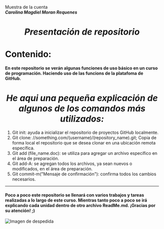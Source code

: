 Muestra de la cuenta  
___Carolina Magdiel Moran Requenes___  
<center> 

# ***Presentación de repositorio***

</center>

# Contenido:
#### En este repositorio se verán algunas funciones de uso básico en un curso de programación. Haciendo uso de las funcions de la platafoma de GitHub.
<center>

# ***He aqui una pequeña explicación de algunos de los comandos más utilizados:***

</center>


1. Git init: ayuda a inicializar el repositorio de proyectos GitHub localmente.  
1.  Git clone: //something.com/(username)/(repository_name).git; Copia de forma local el repositorio que se desea clonar en una ubicación remota específica.  
1. Git add (file_name.doc): se utiliza para agregar un archivo específico en el área de preparación.  
1. Git add-A: se agregan todos los archivos, ya sean nuevos o modificados, en el área de preparación.  
1. Git commit-m("Mensaje de confirmación"): confirma todos los cambios necesarios.   
---
#### Poco a poco este repositorio se llenará con varios trabajos y tareas realizadas a lo largo de este curso. Mientras tanto poco a poco se irá explicando cada unidad dentro de otro archivo ReadMe.md. ¡Gracias por su atención! ;)
![Imagen de despedida](https://i.pinimg.com/564x/5c/68/db/5c68dbc4314305a63d3771076eaa17ed.jpg)
